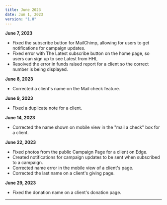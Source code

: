 ```yaml
---
title: June 2023
date: Jun 1, 2023
version: "1.0"
---
```

**June 7, 2023**
- Fixed the subscribe button for MailChimp, allowing for users to get notifications for campaign updates. 
- Fixed error with The Latest subscribe button on the home page, so users can sign up to see Latest from HHL 
- Resolved the error in funds raised report for a client so the correct number is being displayed. 

**June 8, 2023**
- Corrected a client's name on the Mail check feature.

**June 9, 2023**
- Fixed a duplicate note for a client. 

**June 14, 2023**
- Corrected the  name shown on mobile view in the "mail a check" box for a client.

**June 22, 2023**
- Fixed photos from the public Campaign Page for a client  on Edge. 
- Created notifications for campaign updates to be sent when subscribed to a campaign.
- Corrected name error in the mobile view of a client's page. 
- Corrected the last name on a client's giving page.

**June 29, 2023**
- Fixed the donation name on a client's donation page. 

---
